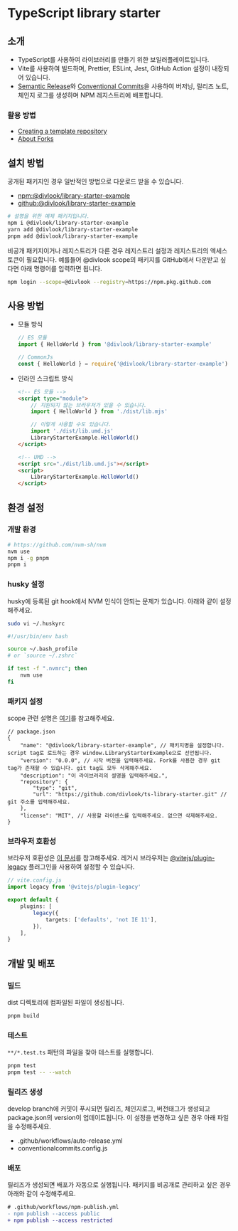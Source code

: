 # TypeScript library starter

## 소개

- TypeScript를 사용하여 라이브러리를 만들기 위한 보일러플레이트입니다.
- Vite를 사용하여 빌드하며, Prettier, ESLint, Jest, GitHub Action 설정이 내장되어 있습니다.
- [Semantic Release](https://semantic-release.gitbook.io/semantic-release/)와 [Conventional Commits](https://www.conventionalcommits.org/)을 사용하여 버저닝, 릴리즈 노트, 체인지 로그를 생성하며 NPM 레지스트리에 배포합니다.

### 활용 방법

- [Creating a template repository](https://docs.github.com/ko/repositories/creating-and-managing-repositories/creating-a-template-repository)
- [About Forks](https://docs.github.com/ko/pull-requests/collaborating-with-pull-requests/working-with-forks/about-forks)

## 설치 방법

공개된 패키지인 경우 일반적인 방법으로 다운로드 받을 수 있습니다.

- [npm:@divlook/library-starter-example](https://www.npmjs.com/package/@divlook/library-starter-example)
- [github:@divlook/library-starter-example](https://github.com/divlook/ts-library-starter/pkgs/npm/library-starter-example)

```bash
# 설명을 위한 예제 패키지입니다.
npm i @divlook/library-starter-example
yarn add @divlook/library-starter-example
pnpm add @divlook/library-starter-example
```

비공개 패키지이거나 레지스트리가 다른 경우 레지스트리 설정과 레지스트리의 엑세스토큰이 필요합니다.
예를들어 @divlook scope의 패키지를 GitHub에서 다운받고 싶다면 아래 명령어를 입력하면 됩니다.

```bash
npm login --scope=@divlook --registry=https://npm.pkg.github.com
```

## 사용 방법

- 모듈 방식

    ```ts
    // ES 모듈
    import { HelloWorld } from '@divlook/library-starter-example'

    // CommonJs
    const { HelloWorld } = require('@divlook/library-starter-example')
    ```

- 인라인 스크립트 방식

    ```html
    <!-- ES 모듈 -->
    <script type="module">
        // 지원되지 않는 브라우저가 있을 수 있습니다.
        import { HelloWorld } from './dist/lib.mjs'

        // 이렇게 사용할 수도 있습니다.
        import './dist/lib.umd.js'
        LibraryStarterExample.HelloWorld()
    </script>

    <!-- UMD -->
    <script src="./dist/lib.umd.js"></script>
    <script>
        LibraryStarterExample.HelloWorld()
    </script>
    ```

## 환경 설정

### 개발 환경

```bash
# https://github.com/nvm-sh/nvm
nvm use
npm i -g pnpm
pnpm i
```

### husky 설정

husky에 등록된 git hook에서 NVM 인식이 안되는 문제가 있습니다. 아래와 같이 설정해주세요.

```bash
sudo vi ~/.huskyrc
```

```bash
#!/usr/bin/env bash

source ~/.bash_profile
# or `source ~/.zshrc`

if test -f ".nvmrc"; then
    nvm use
fi
```

### 패키지 설정

scope 관련 설명은 [여기](https://docs.npmjs.com/cli/v9/using-npm/scope)를 참고해주세요.

```jsonc
// package.json
{
    "name": "@divlook/library-starter-example", // 패키지명을 설정합니다. script tag로 로드하는 경우 window.LibraryStarterExample으로 선언됩니다.
    "version": "0.0.0", // 시작 버전을 입력해주세요. Fork를 사용한 경우 git tag가 존재할 수 있습니다. git tag도 모두 삭제해주세요.
    "description": "이 라이브러리의 설명을 입력해주세요.",
    "repository": {
        "type": "git",
        "url": "https://github.com/divlook/ts-library-starter.git" // git 주소를 입력해주세요.
    },
    "license": "MIT", // 사용할 라이센스를 입력해주세요. 없으면 삭제해주세요.
}
```

### 브라우저 호환성

브라우저 호환성은 [이 문서](https://vitejs.dev/guide/build.html#browser-compatibility)를 참고해주세요. 레거시 브라우저는 [@vitejs/plugin-legacy](https://github.com/vitejs/vite/tree/main/packages/plugin-legacy) 플러그인을 사용하여 설정할 수 있습니다.

```ts
// vite.config.js
import legacy from '@vitejs/plugin-legacy'

export default {
    plugins: [
        legacy({
            targets: ['defaults', 'not IE 11'],
        }),
    ],
}
```

## 개발 및 배포

### 빌드

dist 디렉토리에 컴파일된 파일이 생성됩니다.

```bash
pnpm build
```

### 테스트

`**/*.test.ts` 패턴의 파일을 찾아 테스트를 실행합니다.

```bash
pnpm test
pnpm test -- --watch
```

### 릴리즈 생성

develop branch에 커밋이 푸시되면 릴리즈, 체인지로그, 버전태그가 생성되고 package.json의 version이 업데이트됩니다.
이 설정을 변경하고 싶은 경우 아래 파일을 수정해주세요.

- .github/workflows/auto-release.yml
- conventionalcommits.config.js

### 배포

릴리즈가 생성되면 배포가 자동으로 실행됩니다. 패키지를 비공개로 관리하고 싶은 경우 아래와 같이 수정해주세요.

```diff
# .github/workflows/npm-publish.yml
- npm publish --access public
+ npm publish --access restricted
```
